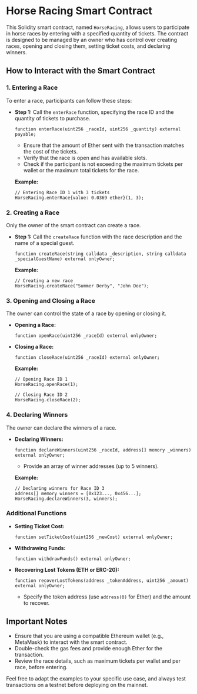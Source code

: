 # Horse Racing Smart Contract

This Solidity smart contract, named `HorseRacing`, allows users to participate in horse races by entering with a specified quantity of tickets. The contract is designed to be managed by an owner who has control over creating races, opening and closing them, setting ticket costs, and declaring winners.

## How to Interact with the Smart Contract

### 1. Entering a Race

To enter a race, participants can follow these steps:

- **Step 1:** Call the `enterRace` function, specifying the race ID and the quantity of tickets to purchase.

  ```solidity
  function enterRace(uint256 _raceId, uint256 _quantity) external payable;
  ```

  - Ensure that the amount of Ether sent with the transaction matches the cost of the tickets.
  - Verify that the race is open and has available slots.
  - Check if the participant is not exceeding the maximum tickets per wallet or the maximum total tickets for the race.

  **Example:**
  ```solidity
  // Entering Race ID 1 with 3 tickets
  HorseRacing.enterRace{value: 0.0369 ether}(1, 3);
  ```

### 2. Creating a Race

Only the owner of the smart contract can create a race.

- **Step 1:** Call the `createRace` function with the race description and the name of a special guest.

  ```solidity
  function createRace(string calldata _description, string calldata _specialGuestName) external onlyOwner;
  ```

  **Example:**
  ```solidity
  // Creating a new race
  HorseRacing.createRace("Summer Derby", "John Doe");
  ```

### 3. Opening and Closing a Race

The owner can control the state of a race by opening or closing it.

- **Opening a Race:**
  ```solidity
  function openRace(uint256 _raceId) external onlyOwner;
  ```

- **Closing a Race:**
  ```solidity
  function closeRace(uint256 _raceId) external onlyOwner;
  ```

  **Example:**
  ```solidity
  // Opening Race ID 1
  HorseRacing.openRace(1);

  // Closing Race ID 2
  HorseRacing.closeRace(2);
  ```

### 4. Declaring Winners

The owner can declare the winners of a race.

- **Declaring Winners:**
  ```solidity
  function declareWinners(uint256 _raceId, address[] memory _winners) external onlyOwner;
  ```

  - Provide an array of winner addresses (up to 5 winners).

  **Example:**
  ```solidity
  // Declaring winners for Race ID 3
  address[] memory winners = [0x123..., 0x456...];
  HorseRacing.declareWinners(3, winners);
  ```

### Additional Functions

- **Setting Ticket Cost:**
  ```solidity
  function setTicketCost(uint256 _newCost) external onlyOwner;
  ```

- **Withdrawing Funds:**
  ```solidity
  function withdrawFunds() external onlyOwner;
  ```

- **Recovering Lost Tokens (ETH or ERC-20):**
  ```solidity
  function recoverLostTokens(address _tokenAddress, uint256 _amount) external onlyOwner;
  ```

  - Specify the token address (use `address(0)` for Ether) and the amount to recover.

## Important Notes

- Ensure that you are using a compatible Ethereum wallet (e.g., MetaMask) to interact with the smart contract.
- Double-check the gas fees and provide enough Ether for the transaction.
- Review the race details, such as maximum tickets per wallet and per race, before entering.

Feel free to adapt the examples to your specific use case, and always test transactions on a testnet before deploying on the mainnet.
